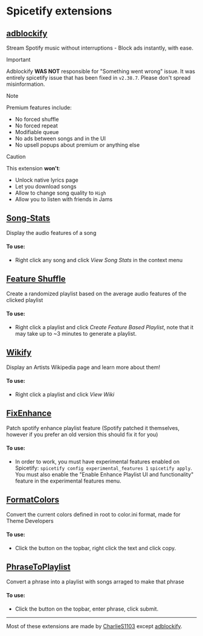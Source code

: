 # Spicetify extensions

## [adblockify](./adblock/README.md)

Stream Spotify music without interruptions - Block ads instantly, with ease.

> [!IMPORTANT]
> Adblockify **WAS NOT** responsible for "Something went wrong" issue. It was entirely spicetify issue that has been fixed in `v2.38.7`. Please don't spread misinformation.

> [!NOTE]
> Premium features include:
> - No forced shuffle
> - No forced repeat
> - Modifiable queue
> - No ads between songs and in the UI
> - No upsell popups about premium or anything else

> [!CAUTION]
> This extension **won't**:
> - Unlock native lyrics page
> - Let you download songs
> - Allow to change song quality to `High`
> - Allow you to listen with friends in Jams


## [Song-Stats](./songstats/README.md)

Display the audio features of a song

#### To use:

* Right click any song and click *View Song Stats* in the context menu

## [Feature Shuffle](./featureshuffle/README.md)

Create a randomized playlist based on the average audio features of the clicked playlist

#### To use:

* Right click a playlist and click *Create Feature Based Playlist*, note that it may take up to ~3 minutes to generate a playlist.

## [Wikify](./wikify/README.md)

Display an Artists Wikipedia page and learn more about them!

#### To use:

* Right click a playlist and click *View Wiki*

## [FixEnhance](./old-sidebar/README.md)

Patch spotify enhance playlist feature (Spotify patched it themselves, however if you prefer an old version this should fix it for you)

#### To use:

* In order to work, you must have experimental features enabled on Spicetify:
``spicetify config experimental_features 1``
``spicetify apply``.
You must also enable the "Enable Enhance Playlist UI and functionality" feature in the experimental features menu.

## [FormatColors](./formatColors/README.md)

Convert the current colors defined in root to color.ini format, made for Theme Developers

#### To use:

* Click the button on the topbar, right click the text and click copy.

## [PhraseToPlaylist](./phraseToPlaylist/README.md)

Convert a phrase into a playlist with songs arraged to make that phrase

#### To use:

* Click the button on the topbar, enter phrase, click submit.

-----
Most of these extensions are made by [CharlieS1103](https://github.com/CharlieS1103) except [adblockify](./adblock/README.md).